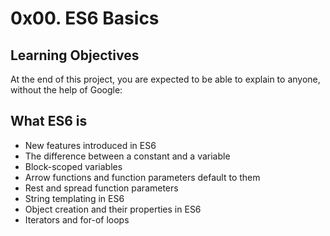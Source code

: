 
# 0x00. ES6 Basics

## Learning Objectives

At the end of this project, you are expected to be able to explain to anyone, without the help of Google:

## What ES6 is

- New features introduced in ES6
- The difference between a constant and a variable
- Block-scoped variables
- Arrow functions and function parameters default to them
- Rest and spread function parameters
- String templating in ES6
- Object creation and their properties in ES6
- Iterators and for-of loops
